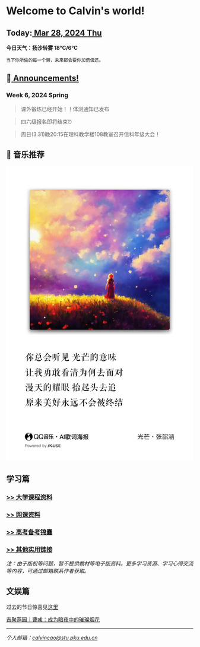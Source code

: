 # Welcome to Calvin's world!

## Today:[ Mar 28, 2024 Thu](/schedule/24sp-thu)
**今日天气：扬沙转雾 18°C/6°C**

`当下你所偷的每一个懒，未来都会要你加倍偿还。`

## 📢[ Announcements!](/public) 

### **Week 6**, 2024 Spring

> 课外锻炼已经开始！！体测通知已发布

> 四六级报名即将结束⏰

> 周日(3.31)晚20:15在理科教学楼108教室召开信科年级大会！

## 🎵 音乐推荐

![happy 元宵节!](/24sp/song/guangmang.jpg)

## 学习篇

### [>> 大学课程资料](university_courses)

### [>> 网课资料](online_course)

### [>> 高考备考锦囊](gaokao)

### [>> 其他实用链接](links)

*注：由于版权等问题，暂不提供教材等电子版资料。更多学习资源、学习心得交流等内容，可通过邮箱联系作者获取。*

## 文娱篇

过去的节日惊喜见[这里](/activity)

[吉聚燕园｜曹彧：成为暗夜中的璀璨烟花](https://mp.weixin.qq.com/s/zs2K9cgmLi-b9N5gp6V9Jg)

----
*个人邮箱：calvincao@stu.pku.edu.cn*